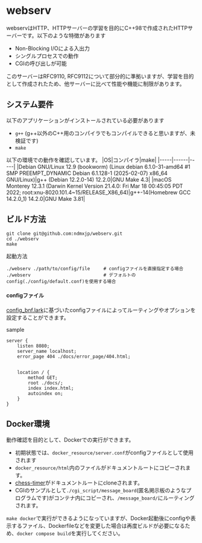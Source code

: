# webserv
webservはHTTP、HTTPサーバーの学習を目的にC++98で作成されたHTTPサーバーです。以下のような特徴があります
- Non-Blocking I/Oによる入出力
- シングルプロセスでの動作
- CGIの呼び出しが可能

このサーバーはRFC9110, RFC9112について部分的に準拠いますが、学習を目的として作成されたため、他サーバーに比べて性能や機能に制限があります。


## システム要件

以下のアプリケーションがインストールされている必要があります
- `g++` (g++以外のC++用のコンパイラでもコンパイルできると思いますが、未検証です) 
- `make`

以下の環境での動作を確認しています。
|OS|コンパイラ|make|
|-----|------|-----|
|Debian GNU/Linux 12.9 (bookworm) (Linux debian 6.1.0-31-amd64 #1 SMP PREEMPT_DYNAMIC Debian 6.1.128-1 (2025-02-07) x86_64 GNU/Linux)|g++ (Debian 12.2.0-14) 12.2.0|GNU Make 4.3|
|macOS Monterey 12.3.1 (Darwin Kernel Version 21.4.0: Fri Mar 18 00:45:05 PDT 2022; root:xnu-8020.101.4~15/RELEASE_X86_64)|g++-14(Homebrew GCC 14.2.0_1) 14.2.0|GNU Make 3.81|

## ビルド方法
```
git clone git@github.com:ndmxjp/webserv.git
cd ./webserv
make
```
起動方法
```
./webserv ./path/to/config/file     # configファイルを直接指定する場合
./webserv                           # デフォルトのconfig(./config/default.conf)を使用する場合
```

#### configファイル
[config_bnf.lark](config_bnf.lark)に基づいたconfigファイルによってルーティングやオプションを設定することができます。

sample
```
server {
    listen 8080;
    server_name localhost;
    error_page 404 ./docs/error_page/404.html;


    location / {
        method GET;
        root ./docs/;
        index index.html;
        autoindex on;
    }
}
```

## Docker環境
動作確認を目的として、Dockerでの実行ができます。
- 初期状態では、`docker_resource/server.conf`がconfigファイルとして使用されます
- `docker_resource/html`内のファイルがドキュメントルートにコピーされます。
- [chess-timer](https://github.com/maitneel/chess-timer)がドキュメントルートにcloneされます。
- CGIのサンプルとして`./cgi_script/message_board`(匿名掲示板のようなプログラムです)がコンテナ内にコピーされ、`/message_board/`にルーティングされます。

`make docker`で実行ができるようになっていますが、Docker起動後にconfigや表示するファイル、Dockerfileなどを変更した場合は再度ビルドが必要になるため、`docker compose build`を実行してください。


